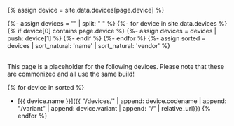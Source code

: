 {% assign device = site.data.devices[page.device] %}

{%- assign devices = "" | split: " " %}
{%- for device in site.data.devices %}
{% if device[0] contains page.device %}
{%- assign devices = devices | push: device[1] %}
{%- endif %}
{%- endfor %}
{%- assign sorted = devices | sort_natural: 'name' | sort_natural: 'vendor' %}

<br/>
This page is a placeholder for the following devices. Please note that these are commonized and all use the same build!

{% for device in sorted %}
- [{{ device.name }}]({{ "/devices/" | append: device.codename | append: "/variant" | append: device.variant | append: "/" | relative_url}})
{% endfor %}